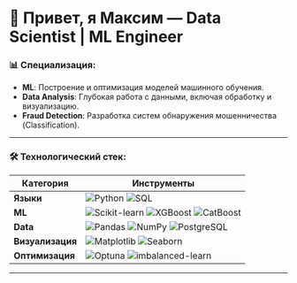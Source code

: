 # 👋 Привет, я Максим — Data Scientist | ML Engineer

### 📊 Специализация:
- **ML**: Построение и оптимизация моделей машинного обучения.
- **Data Analysis**: Глубокая работа с данными, включая обработку и визуализацию.
- **Fraud Detection**: Разработка систем обнаружения мошенничества (Classification).

---

### 🛠️ Технологический стек:
| Категория       | Инструменты                                                                                     |
|-----------------|------------------------------------------------------------------------------------------------|
| **Языки**       | ![Python](https://img.shields.io/badge/Python-3776AB?style=for-the-badge&logo=python&logoColor=white) ![SQL](https://img.shields.io/badge/SQL-4479A1?style=for-the-badge&logo=postgresql&logoColor=white) |
| **ML**       | ![Scikit-learn](https://img.shields.io/badge/scikit--learn-F7931E?style=for-the-badge&logo=scikit-learn&logoColor=white) ![XGBoost](https://img.shields.io/badge/XGBoost-017CEE?style=for-the-badge&logo=xgboost&logoColor=white) ![CatBoost](https://img.shields.io/badge/CatBoost-00AAEE?style=for-the-badge) |
| **Data**        | ![Pandas](https://img.shields.io/badge/Pandas-2C2D72?style=for-the-badge&logo=pandas&logoColor=white) ![NumPy](https://img.shields.io/badge/Numpy-013243?style=for-the-badge&logo=numpy&logoColor=white) ![PostgreSQL](https://img.shields.io/badge/PostgreSQL-4169E1?style=for-the-badge&logo=postgresql&logoColor=white) |
| **Визуализация**| ![Matplotlib](https://img.shields.io/badge/Matplotlib-%23ffffff.svg?style=for-the-badge&logo=Matplotlib&logoColor=black) ![Seaborn](https://img.shields.io/badge/Seaborn-0C7BDC?style=for-the-badge) |
| **Оптимизация** | ![Optuna](https://img.shields.io/badge/Optuna-00AAEE?style=for-the-badge) ![imbalanced-learn](https://img.shields.io/badge/imblearn-EE7700?style=for-the-badge) |

---
